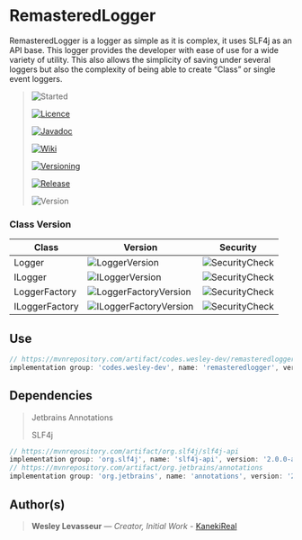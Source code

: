 [Started]: https://img.shields.io/static/v1?label=Started&message=04-25-2021&style=for-the-badge&color=blue

[Licence]: https://img.shields.io/static/v1?label=Licence&message=Apache-2.0%20License&style=for-the-badge&color=lightgrey

[Javadoc]: https://img.shields.io/static/v1?label=Javadoc&message=View&style=for-the-badge&color=C14DFF

[Wiki]: https://img.shields.io/static/v1?label=Wiki&message=View&style=for-the-badge&color=FF4D4D

[Versioning]: https://img.shields.io/static/v1?label=Versioning&message=View&style=for-the-badge&color=ff69b4

[Release]: https://img.shields.io/static/v1?label=Release&message=v1.1.2&style=for-the-badge&color=red

[Version]: https://img.shields.io/static/v1?label=Version&message=1.1.2&style=for-the-badge&color=light_green

[SecurityCheck]: https://img.shields.io/static/v1?label=Security&message=&check;&style=for-the-badge&color=light_green

[SecurityUncheck]: https://img.shields.io/static/v1?label=Security&message=&cross;&style=for-the-badge&color=red

[LoggerVersion]: https://img.shields.io/static/v1?label=Version&message=1.1.2&style=for-the-badge&color=light_green

[ILoggerVersion]: https://img.shields.io/static/v1?label=Version&message=1.1.2&style=for-the-badge&color=light_green

[LoggerFactoryVersion]: https://img.shields.io/static/v1?label=Version&message=1.1.2&style=for-the-badge&color=light_green

[ILoggerFactoryVersion]: https://img.shields.io/static/v1?label=Version&message=1.1.2&style=for-the-badge&color=light_green

# RemasteredLogger

RemasteredLogger is a logger as simple as it is complex, it uses SLF4j as an API base. This logger provides the
developer with ease of use for a wide variety of utility. This also allows the simplicity of saving under several
loggers but also the complexity of being able to create “Class” or single event loggers.


> ![Started][]
>
> [ ![Licence][] ](https://github.com/Etsuko-Network/API-Java/blob/main/LICENCE)
>
> [ ![Javadoc][] ](https://kanekireal.github.io/RemasteredLogger/)
>
> [ ![Wiki][] ](https://github.com/kanekireal/RemasteredLogger/wiki)
>
> [ ![Versioning][] ](http://semver.org/)
>
>  [ ![Release][] ](https://github.com/kanekireal/RemasteredLogger/releases)
>
> ![Version][]

### Class Version

| Class | Version | Security |
| ------ | ------ | ------ |
| Logger | ![LoggerVersion][] | ![SecurityCheck][] |
| ILogger | ![ILoggerVersion][] | ![SecurityCheck][] |
| LoggerFactory | ![LoggerFactoryVersion][] | ![SecurityCheck][] |
| ILoggerFactory | ![ILoggerFactoryVersion][] | ![SecurityCheck][] |

## Use

```groovy
// https://mvnrepository.com/artifact/codes.wesley-dev/remasteredlogger
implementation group: 'codes.wesley-dev', name: 'remasteredlogger', version: '1.1.2'
```

## Dependencies

> Jetbrains Annotations
> 
> SLF4j

```groovy
// https://mvnrepository.com/artifact/org.slf4j/slf4j-api
implementation group: 'org.slf4j', name: 'slf4j-api', version: '2.0.0-alpha1'
// https://mvnrepository.com/artifact/org.jetbrains/annotations
implementation group: 'org.jetbrains', name: 'annotations', version: '20.1.0'
```

## Author(s)

> **Wesley Levasseur** — *Creator, Initial Work* - [KanekiReal](https://github.com/kanekireal)
